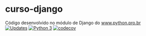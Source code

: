 # curso-django
Código desenvolvido no módulo de Django do www.python.pro.br
[![Updates](https://pyup.io/repos/github/JPS-TechEad/curso-django/shield.svg)](https://pyup.io/repos/github/JPS-TechEad/curso-django/)
[![Python 3](https://pyup.io/repos/github/JPS-TechEad/curso-django/python-3-shield.svg)](https://pyup.io/repos/github/JPS-TechEad/curso-django/)
[![codecov](https://codecov.io/gh/JPS-TechEad/curso-django/branch/main/graph/badge.svg?token=Q6ELY63QLH)](https://codecov.io/gh/JPS-TechEad/curso-django)